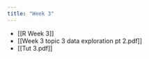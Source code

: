 ```yaml
---
title: "Week 3"
---
```


- [[R Week 3]]
- [[Week 3 topic 3 data exploration pt 2.pdf]]
- [[Tut 3.pdf]]